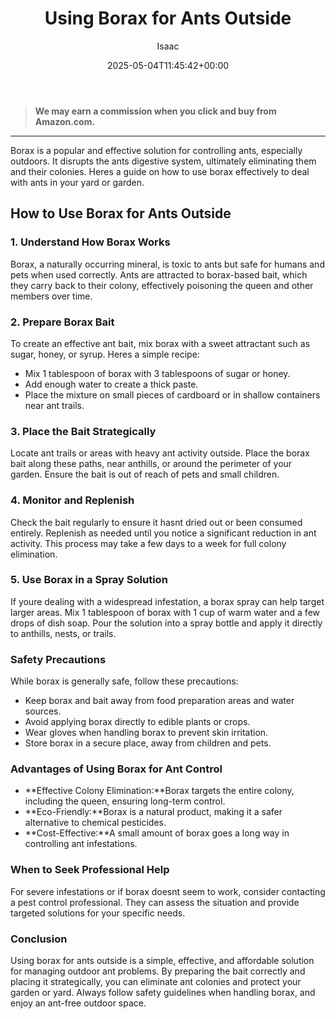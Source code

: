 ﻿---
author: Isaac
layout: post
title: Using Borax for Ants Outside
date: '2025-05-04T11:45:42+00:00'
categories:
- Guide
tags: []
slug: /borax-for-ants-outside/
lastmod: 2025-05-07T12:21:26+03:00
---
> **We may earn a commission when you click and buy from Amazon.com.**
>

---
Borax is a popular and effective solution for controlling ants, especially outdoors. It disrupts the ants digestive system, ultimately eliminating them and their colonies. Heres a guide on how to use borax effectively to deal with ants in your yard or garden.
## How to Use Borax for Ants Outside
### 1. Understand How Borax Works
Borax, a naturally occurring mineral, is toxic to ants but safe for humans and pets when used correctly. Ants are attracted to borax-based bait, which they carry back to their colony, effectively poisoning the queen and other members over time.
### 2. Prepare Borax Bait
To create an effective ant bait, mix borax with a sweet attractant such as sugar, honey, or syrup. Heres a simple recipe:
- Mix 1 tablespoon of borax with 3 tablespoons of sugar or honey.
- Add enough water to create a thick paste.
- Place the mixture on small pieces of cardboard or in shallow containers near ant trails.
### 3. Place the Bait Strategically
Locate ant trails or areas with heavy ant activity outside. Place the borax bait along these paths, near anthills, or around the perimeter of your garden. Ensure the bait is out of reach of pets and small children.
### 4. Monitor and Replenish
Check the bait regularly to ensure it hasnt dried out or been consumed entirely. Replenish as needed until you notice a significant reduction in ant activity. This process may take a few days to a week for full colony elimination.
### 5. Use Borax in a Spray Solution
If youre dealing with a widespread infestation, a borax spray can help target larger areas. Mix 1 tablespoon of borax with 1 cup of warm water and a few drops of dish soap. Pour the solution into a spray bottle and apply it directly to anthills, nests, or trails.
### Safety Precautions
While borax is generally safe, follow these precautions:
- Keep borax and bait away from food preparation areas and water sources.
- Avoid applying borax directly to edible plants or crops.
- Wear gloves when handling borax to prevent skin irritation.
- Store borax in a secure place, away from children and pets.
### Advantages of Using Borax for Ant Control
- **Effective Colony Elimination:**Borax targets the entire colony, including the queen, ensuring long-term control.
- **Eco-Friendly:**Borax is a natural product, making it a safer alternative to chemical pesticides.
- **Cost-Effective:**A small amount of borax goes a long way in controlling ant infestations.
### When to Seek Professional Help
For severe infestations or if borax doesnt seem to work, consider contacting a pest control professional. They can assess the situation and provide targeted solutions for your specific needs.
### Conclusion
Using borax for ants outside is a simple, effective, and affordable solution for managing outdoor ant problems. By preparing the bait correctly and placing it strategically, you can eliminate ant colonies and protect your garden or yard. Always follow safety guidelines when handling borax, and enjoy an ant-free outdoor space.